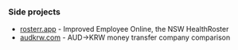 ### Side projects

- [rosterr.app](https://rosterrr.app) - Improved Employee Online, the NSW HealthRoster
- [audkrw.com](https://audkrw.com) - AUD->KRW money transfer company comparison
